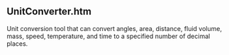 UnitConverter.htm
-----------------

Unit conversion tool that can convert angles, area, distance, fluid volume, mass, speed, temperature, and time to a specified number of decimal places.
